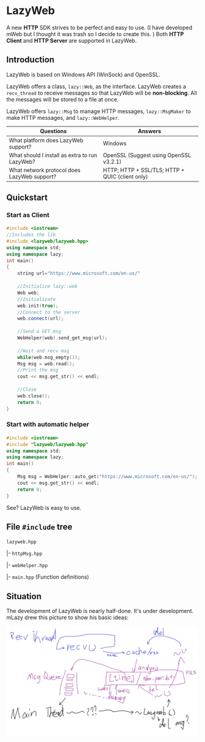 # LazyWeb

A new **HTTP** SDK strives to be perfect and easy to use. (I have developed mWeb but I thought it was trash so I decide to create this. ) Both **HTTP Client** and **HTTP Server** are supported in LazyWeb.

## Introduction

LazyWeb is based on Windows API (WinSock) and OpenSSL.

LazyWeb offers a class, `lazy::Web`, as the interface. LazyWeb creates a `recv_thread` to receive messages so that LazyWeb will be **non-blocking**. All the messages will be stored to a file at once.

LazyWeb offers `lazy::Msg` to manage HTTP messages, `lazy::MsgMaker` to make HTTP messages, and `lazy::WebHelper`. 

| Questions                                      | Answers                                         |
| ---------------------------------------------- | ----------------------------------------------- |
| What platform does LazyWeb support?            | Windows                                         |
| What should I install as extra to run LazyWeb? | OpenSSL (Suggest using OpenSSL v3.2.1)          |
| What network protocol does LazyWeb support?    | HTTP; HTTP + SSL/TLS; HTTP + QUIC (client only) |

## Quickstart

### Start as Client

```cpp
#include <iostream>
//Includes the lib
#include <lazyweb/lazyweb.hpp>
using namespace std;
using namespace lazy;
int main()
{
	string url="https://www.microsoft.com/en-us/"

	//Initialize lazy::web
	Web web;
	//Initializate
	web.init(true);
	//Connect to the server
	web.connect(url);

	//Send a GET msg
	WebHelper(web).send_get_msg(url);

	//Wait and recv msg
	while(web.msg_empty());
	Msg msg = web.read();
	//Print the msg
	cout << msg.get_str() << endl;

	//Close
	web.close();
	return 0;
}
```

### Start with automatic helper

```cpp
#include <iostream>
#include "lazyweb/lazyweb.hpp"
using namespace std;
using namespace lazy;
int main()
{
	Msg msg = WebHelper::auto_get("https://www.microsoft.com/en-us/");
	cout << msg.get_str() << endl;
	return 0;
}
```

See? LazyWeb is easy to use.

## File `#include` tree

`lazyweb.hpp`

|- `httpMsg.hpp`

|- `webHelper.hpp`

|- `main.hpp` (Function definitions)

## Situation

The development of LazyWeb is nearly half-done. It's under development. mLazy drew this picture to show his basic ideas: 

![basic idea](basic_idea.png)
